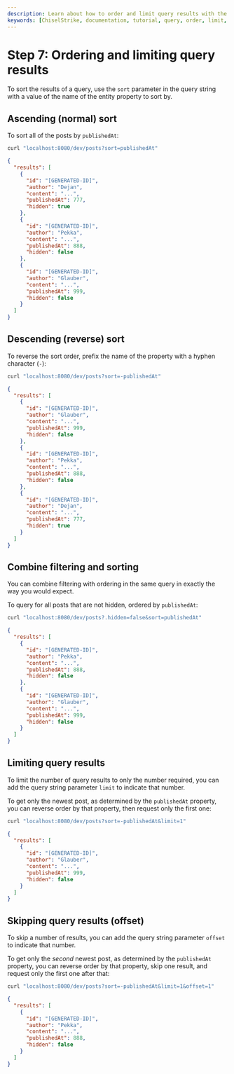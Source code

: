 ```yaml
---
description: Learn about how to order and limit query results with the automatic CRUD API.
keywords: [ChiselStrike, documentation, tutorial, query, order, limit, CRUD, API]
---
```


# Step 7: Ordering and limiting query results

To sort the results of a query, use the `sort` parameter in the query string
with a value of the name of the entity property to sort by.

## Ascending (normal) sort

To sort all of the posts by `publishedAt`:

```bash
curl "localhost:8080/dev/posts?sort=publishedAt"
```

```json
{
  "results": [
    {
      "id": "[GENERATED-ID]",
      "author": "Dejan",
      "content": "...",
      "publishedAt": 777,
      "hidden": true
    },
    {
      "id": "[GENERATED-ID]",
      "author": "Pekka",
      "content": "...",
      "publishedAt": 888,
      "hidden": false
    },
    {
      "id": "[GENERATED-ID]",
      "author": "Glauber",
      "content": "...",
      "publishedAt": 999,
      "hidden": false
    }
  ]
}
```

## Descending (reverse) sort

To reverse the sort order, prefix the name of the property with a hyphen
character (`-`):

```bash
curl "localhost:8080/dev/posts?sort=-publishedAt"
```

```json
{
  "results": [
    {
      "id": "[GENERATED-ID]",
      "author": "Glauber",
      "content": "...",
      "publishedAt": 999,
      "hidden": false
    },
    {
      "id": "[GENERATED-ID]",
      "author": "Pekka",
      "content": "...",
      "publishedAt": 888,
      "hidden": false
    },
    {
      "id": "[GENERATED-ID]",
      "author": "Dejan",
      "content": "...",
      "publishedAt": 777,
      "hidden": true
    }
  ]
}
```

## Combine filtering and sorting

You can combine filtering with ordering in the same query in exactly the way you
would expect.

To query for all posts that are not hidden, ordered by `publishedAt`:

```bash
curl "localhost:8080/dev/posts?.hidden=false&sort=publishedAt"
```

```json
{
  "results": [
    {
      "id": "[GENERATED-ID]",
      "author": "Pekka",
      "content": "...",
      "publishedAt": 888,
      "hidden": false
    },
    {
      "id": "[GENERATED-ID]",
      "author": "Glauber",
      "content": "...",
      "publishedAt": 999,
      "hidden": false
    }
  ]
}
```

## Limiting query results

To limit the number of query results to only the number required, you can add
the query string parameter `limit` to indicate that number.

To get only the newest post, as determined by the `publishedAt` property, you
can reverse order by that property, then request only the first one:

```sh
curl "localhost:8080/dev/posts?sort=-publishedAt&limit=1"
```

```json
{
  "results": [
    {
      "id": "[GENERATED-ID]",
      "author": "Glauber",
      "content": "...",
      "publishedAt": 999,
      "hidden": false
    }
  ]
}
```

## Skipping query results (offset)

To skip a number of results, you can add the query string parameter `offset` to
indicate that number.

To get only the *second* newest post, as determined by the `publishedAt`
property, you can reverse order by that property, skip one result, and request
only the first one after that:

```sh
curl "localhost:8080/dev/posts?sort=-publishedAt&limit=1&offset=1"
```

```json
{
  "results": [
    {
      "id": "[GENERATED-ID]",
      "author": "Pekka",
      "content": "...",
      "publishedAt": 888,
      "hidden": false
    }
  ]
}
```

